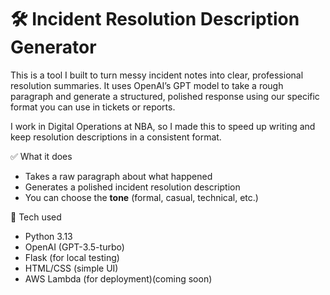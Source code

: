# 🛠️ Incident Resolution Description Generator

This is a tool I built to turn messy incident notes into clear, professional resolution summaries. It uses OpenAI’s GPT model to take a rough paragraph and generate a structured, polished response using our specific format you can use in tickets or reports.

I work in Digital Operations at NBA, so I made this to speed up writing and keep resolution descriptions in a consistent format.


 ✅ What it does

- Takes a raw paragraph about what happened
- Generates a polished incident resolution description
- You can choose the **tone** (formal, casual, technical, etc.)



 🧠 Tech used

- Python 3.13  
- OpenAI (GPT-3.5-turbo)  
- Flask (for local testing)  
- HTML/CSS (simple UI)  
- AWS Lambda (for deployment)(coming soon)

